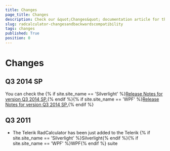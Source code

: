 ```yaml
---
title: Changes
page_title: Changes
description: Check our &quot;Changes&quot; documentation article for the RadCalculator {{ site.framework_name }} control.
slug: radcalculator-changesandbackwardscompatibility
tags: changes
published: True
position: 0
---
```


# Changes

## Q3 2014 SP

You can check the {% if site.site_name == 'Silverlight' %}[Release Notes for version Q3 2014 SP.](http://www.telerik.com/support/whats-new/silverlight/release-history/ui-for-silverlight-q3-2014-sp1){% endif %}{% if site.site_name == 'WPF' %}[Release Notes for version Q3 2014 SP.](http://www.telerik.com/support/whats-new/wpf/release-history/ui-for-wpf-q3-2014-sp1){% endif %}

## Q3 2011

* The Telerik RadCalculator has been just added to the Telerik {% if site.site_name == 'Silverlight' %}Silverlight{% endif %}{% if site.site_name == 'WPF' %}WPF{% endif %} suite
				  
